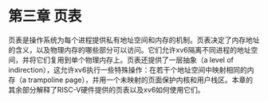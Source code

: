 # 第三章 页表

页表是操作系统为每个进程提供私有地址空间和内存的机制。页表决定了内存地址的含义，以及物理内存的哪些部分可以访问。它们允许xv6隔离不同进程的地址空间，并将它们复用到单个物理内存上。页表还提供了一层抽象（a level of indirection），这允许xv6执行一些特殊操作：在若干个地址空间中映射相同的内存（a trampoline page），并用一个未映射的页面保护内核和用户栈区。本章的其余部分解释了RISC-V硬件提供的页表以及xv6如何使用它们。
